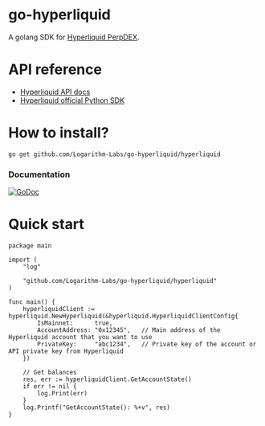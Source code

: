 # go-hyperliquid
 A golang SDK for [Hyperliquid PerpDEX](https://hyperliquid.xyz/).

# API reference
- [Hyperliquid API docs](https://hyperliquid.gitbook.io/hyperliquid-docs/for-developers/api)
- [Hyperliquid official Python SDK](https://github.com/hyperliquid-dex/hyperliquid-python-sdk)

# How to install?
```
go get github.com/Logarithm-Labs/go-hyperliquid/hyperliquid
```

### Documentation

[![GoDoc](https://godoc.org/github.com/adshao/go-binance?status.svg)]([https://godoc.org/github.com/adshao/go-binance](https://pkg.go.dev/github.com/Logarithm-Labs/go-hyperliquid/hyperliquid#section-documentation))


# Quick start
```
package main

import (
	"log"

	"github.com/Logarithm-Labs/go-hyperliquid/hyperliquid"
)

func main() {
	hyperliquidClient := hyperliquid.NewHyperliquid(&hyperliquid.HyperliquidClientConfig{
		IsMainnet:      true,
		AccountAddress: "0x12345",   // Main address of the Hyperliquid account that you want to use
		PrivateKey:     "abc1234",   // Private key of the account or API private key from Hyperliquid
	})

	// Get balances
	res, err := hyperliquidClient.GetAccountState()
	if err != nil {
		log.Print(err)
	}
	log.Printf("GetAccountState(): %+v", res)
}
```
